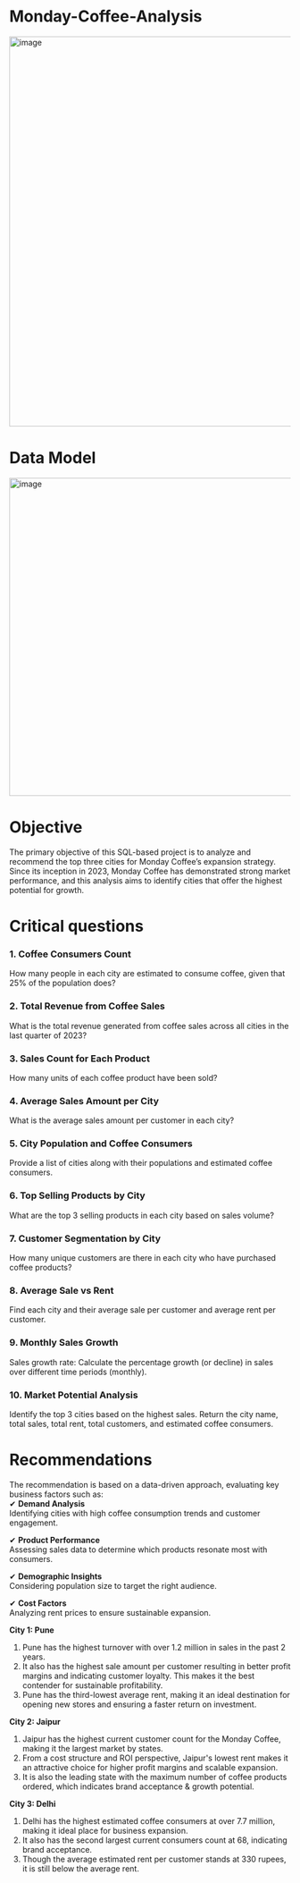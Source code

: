 # Monday-Coffee-Analysis
<img width="698" alt="image" src="https://github.com/user-attachments/assets/ba06652c-2cd2-4153-b52e-dab7b936ae66" />

# Data Model
<img width="569" alt="image" src="https://github.com/user-attachments/assets/a6ea5468-cd54-44be-8d48-ed7c74b864df" />

# Objective
The primary objective of this SQL-based project is to analyze and recommend the top three cities for Monday Coffee’s expansion strategy. Since its inception in 2023, Monday Coffee has demonstrated strong market performance, and this analysis aims to identify cities that offer the highest potential for growth.

# Critical questions
### 1. Coffee Consumers Count  
How many people in each city are estimated to consume coffee, given that 25% of the population does?  

### 2. Total Revenue from Coffee Sales  
What is the total revenue generated from coffee sales across all cities in the last quarter of 2023?  

### 3. Sales Count for Each Product  
How many units of each coffee product have been sold?  

### 4. Average Sales Amount per City  
What is the average sales amount per customer in each city?  

### 5. City Population and Coffee Consumers  
Provide a list of cities along with their populations and estimated coffee consumers.  

### 6. Top Selling Products by City  
What are the top 3 selling products in each city based on sales volume?  

### 7. Customer Segmentation by City  
How many unique customers are there in each city who have purchased coffee products?  

### 8. Average Sale vs Rent  
Find each city and their average sale per customer and average rent per customer.  

### 9. Monthly Sales Growth  
Sales growth rate: Calculate the percentage growth (or decline) in sales over different time periods (monthly).  

### 10. Market Potential Analysis  
Identify the top 3 cities based on the highest sales. Return the city name, total sales, total rent, total customers, and estimated coffee consumers.  


# Recommendations
The recommendation is based on a data-driven approach, evaluating key business factors such as:  
✔ **Demand Analysis**  
Identifying cities with high coffee consumption trends and customer engagement.  

✔ **Product Performance**  
Assessing sales data to determine which products resonate most with consumers.  

✔ **Demographic Insights**  
Considering population size to target the right audience.  

✔ **Cost Factors**  
Analyzing rent prices to ensure sustainable expansion.  


**City 1: Pune**  
1. Pune has the highest turnover with over 1.2 million in sales in the past 2 years.
2. It also has the highest sale amount per customer resulting in better profit margins and indicating customer loyalty. This makes it  the best contender for sustainable profitability. 
3. Pune has the third-lowest average rent, making it an ideal destination for opening new stores and ensuring a faster return on investment.

**City 2: Jaipur** 
1. Jaipur has the highest current customer count for the Monday Coffee, making it the largest market by states.
2. From a cost structure and ROI perspective, Jaipur's lowest rent makes it an attractive choice for higher profit margins and scalable expansion.
3. It is also the leading state with the maximum number of coffee products ordered, which indicates  brand acceptance & growth potential.

**City 3: Delhi**
1. Delhi has the highest estimated coffee consumers at over 7.7 million, making it ideal place for business expansion.
2. It  also has the second largest current consumers count at 68, indicating brand acceptance.
3. Though the average estimated rent per customer stands at 330 rupees, it is still below the average rent.

